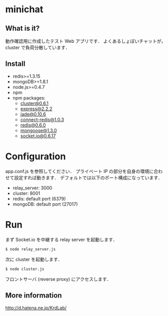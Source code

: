 minichat
========

## What is it?
動作確認用に作成したテスト Web アプリです．
よくあるしょぼいチャットが，cluster で負荷分散しています．

## Install
- redis>=1.3.15
- mongoDB>=1.8.1
- node.js>=0.4.7
- npm
- npm packages:
    - cluster@0.6.1
    - express@2.2.2
    - jade@0.10.6
    - connect-redis@1.0.3
    - redis@0.6.0
    - mongoose@1.3.0
    - socket.io@0.6.17

# Configuration
app.conf.js を参照してください．
プライベート IP の部分を自身の環境に合わせて設定すれば動きます．
デフォルトでは以下のポート構成になっています．

- relay_server: 3000
- cluster: 8001
- redis: default port (6379)
- mongoDB: default port (27017)

# Run
まず Socket.io を中継する relay server を起動します．

    $ node relay_server.js

次に cluster を起動します．

    $ node cluster.js

フロントサーバ (reverse proxy) にアクセスします．

## More information
http://d.hatena.ne.jp/KrdLab/

